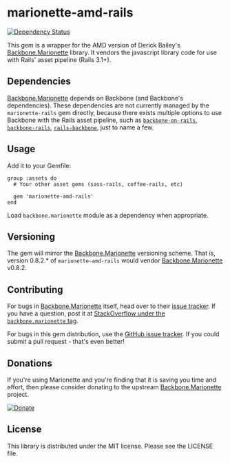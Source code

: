 marionette-amd-rails
====================

[![Dependency Status](https://gemnasium.com/eploko/marionette-amd-rails.png)](https://gemnasium.com/eploko/marionette-amd-rails)

This gem is a wrapper for the AMD version of Derick Bailey's [Backbone.Marionette](https://github.com/marionettejs/backbone.marionette) library. It vendors the javascript library code for use with Rails' asset pipeline (Rails 3.1+).

## Dependencies

[Backbone.Marionette](https://github.com/derickbailey/backbone.marionette) depends on Backbone (and Backbone's dependencies). These dependencies are not currently managed by the `marionette-rails` gem directly, because there exists multiple options to use Backbone with the Rails asset pipeline, such as [`backbone-on-rails`](https://github.com/meleyal/backbone-on-rails), [`backbone-rails`](https://github.com/aflatter/backbone-rails), [`rails-backbone`](https://github.com/codebrew/backbone-rails), just to name a few.

## Usage

Add it to your Gemfile:

    group :assets do
      # Your other asset gems (sass-rails, coffee-rails, etc)

      gem 'marionette-amd-rails'
    end

Load `backbone.marionette` module as a dependency when appropriate.

## Versioning

The gem will mirror the [Backbone.Marionette](https://github.com/marionettejs/backbone.marionette) versioning scheme. That is, version 0.8.2.* of `marionette-amd-rails` would vendor [Backbone.Marionette](https://github.com/marionettejs/backbone.marionette) v0.8.2.

## Contributing

For bugs in [Backbone.Marionette](https://github.com/marionettejs/backbone.marionette) itself, head over to their [issue tracker](https://github.com/derickbailey/backbone.marionette/issues). If you have a question, post it at [StackOverflow under the `backbone.marionette` tag](http://stackoverflow.com/questions/tagged/backbone.marionette).

For bugs in this gem distribution, use the [GitHub issue tracker](https://github.com/eploko/marionette-amd-rails/issues). If you could submit a pull request - that's even better!

## Donations

If you're using Marionette and you're finding that it is saving you time and effort, then please consider donating to the upstream [Backbone.Marionette](https://github.com/marionettejs/backbone.marionette) project.

[![Donate](https://www.paypalobjects.com/en_US/i/btn/btn_donate_SM.gif)](https://www.paypal.com/cgi-bin/webscr?cmd=_s-xclick&hosted_button_id=7SJHYWJ487SF4)

## License

This library is distributed under the MIT license. Please see the LICENSE file.
